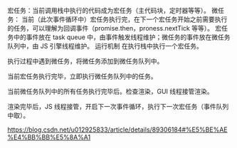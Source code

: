 <!-- @format -->

宏任务：当前调用栈中执行的代码成为宏任务（主代码块，定时器等等）。
微任务： 当前（此次事件循环中）宏任务执行完，在下一个宏任务开始之前需要执行的任务，可以理解为回调事件（promise.then，proness.nextTick 等等）。
宏任务中的事件放在 task queue 中，由事件触发线程维护；微任务的事件放在微任务队列中，由 JS 引擎线程维护。
运行机制
在执行栈中执行一个宏任务。

执行过程中遇到微任务，将微任务添加到微任务队列中。

当前宏任务执行完毕，立即执行微任务队列中的任务。

当前微任务队列中的所有任务执行完毕后。检查渲染，GUI 线程接管渲染。

渲染完毕后，JS 线程接管，开启下一次事件循环，执行下一次宏任务（事件队列中取）。

https://blog.csdn.net/u012925833/article/details/89306184#%E5%BE%AE%E4%BB%BB%E5%8A%A1
